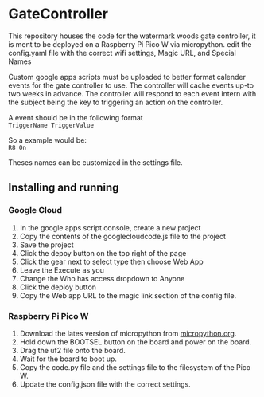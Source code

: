 # GateController
This repository houses the code for the watermark woods gate controller, it is ment to be deployed on a Raspberry Pi Pico W via micropython.
edit the config.yaml file with the correct wifi settings, Magic URL, and Special Names

Custom google apps scripts must be uploaded to better format calender events for the gate controller to use.
The controller will cache events up-to two weeks in advance.
The controller will respond to each event intern with the subject being the key to triggering an action on the controller.

A event should be in the following format  
```TriggerName TriggerValue```

So a example would be:  
```R8 On```

Theses names can be customized in the settings file.

## Installing and running
### Google Cloud
1. In the google apps script console, create a new project
2. Copy the contents of the googlecloudcode.js file to the project
3. Save the project
4. Click the depoy button on the top right of the page
5. Click the gear next to select type then choose Web App
6. Leave the Execute as you
7. Change the Who has access dropdown to Anyone
8. Click the deploy button
9. Copy the Web app URL to the magic link section of the config file.
### Raspberry Pi Pico W
1. Download the lates version of micropython from [micropython.org](https://micropython.org/download/rp2-pico-w/).
2. Hold down the BOOTSEL button on the board and power on the board.
3. Drag the uf2 file onto the board.
4. Wait for the board to boot up.
5. Copy the code.py file and the settings file to the filesystem of the Pico W.
6. Update the config.json file with the correct settings.